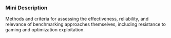 ### Mini Description

Methods and criteria for assessing the effectiveness, reliability, and relevance of benchmarking approaches themselves, including resistance to gaming and optimization exploitation.
